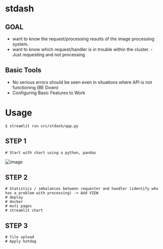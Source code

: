 # stdash

## GOAL
+ want to know the request/processing results of the image processing system.
+ want to know which request/handler is in trouble within the cluster. - Just requesting and not processing

## Basic Tools
+ No serious errors should be seen even in situations where API is not functioning (BE Down)
+ Configuring Basic Features to Work

# Usage
```
$ streamlit run src/stdash/app.py
```

## STEP 1
```
# Start with chart using a python, pandas
```
![image](https://github.com/user-attachments/assets/2e14ac8d-31d7-4d83-9471-cc7da3378cbe)


## STEP 2
```
# Statistics / imbalances between requester and handler (identify who has a problem with processing) -> Add VIEW
# deploy
# docker
# muti pages
# streamlit chart
```

## STEP 3
```
# file upload
# Apply hotdog 
```
